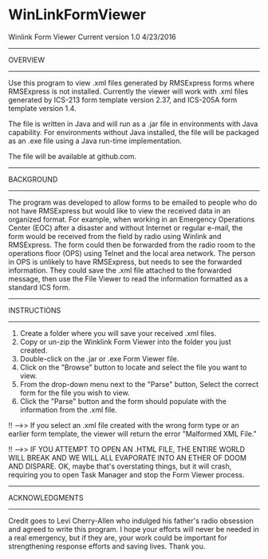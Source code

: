 # WinLinkFormViewer

Winlink Form Viewer
Current version 1.0
4/23/2016

**************************
OVERVIEW
**************************

Use this program to view .xml files generated by RMSExpress forms where RMSExpress is not installed.  Currently the viewer will work with .xml files generated by ICS-213 form template version 2.37, and ICS-205A form template version 1.4.

The file is written in Java and will run as a .jar file in environments with Java capability.  For environments without Java installed, the file will be packaged as an .exe file using a Java run-time implementation.  

The file will be available at github.com.

*************************
BACKGROUND
*************************

The program was developed to allow forms to be emailed to people who do not have RMSExpress but would like to view the received data in an organized format.  For example, when working in an Emergency Operations Center (EOC) after a disaster and without Internet or regular e-mail, the form would be received from the field by radio using Winlink and RMSExpress.  The form could then be forwarded from the radio room to the operations floor (OPS) using Telnet and the local area network.  The person in OPS is unlikely to have RMSExpress, but needs to see the forwarded information.  They could save the .xml file attached to the forwarded message, then use the File Viewer to read the information formatted as a standard ICS form. 



*************************
INSTRUCTIONS
*************************

1) Create a folder where you will save your received .xml files. </br>
2) Copy or un-zip the Winklink Form Viewer into the folder you just created. </br>
3) Double-click on the .jar or .exe Form Viewer file. </br>
4) Click on the "Browse" button to locate and select the file you want to view. </br>
5) From the drop-down menu next to the "Parse" button, Select the correct form for the file you wish to view. </br>
6) Click the "Parse" button and the form should populate with the information from the .xml file. </br>

!! -->> If you select an .xml file created with the wrong form type or an earlier form template, the viewer will return the error "Malformed XML File."

!! -->> IF YOU ATTEMPT TO OPEN AN .HTML FILE, THE ENTIRE WORLD WILL BREAK AND WE WILL ALL EVAPORATE INTO AN ETHER OF DOOM AND DISPARE.  OK, maybe that's overstating things, but it will crash, requiring you to open Task Manager and stop the Form Viewer process.

************************
ACKNOWLEDGMENTS
************************

Credit goes to Levi Cherry-Allen who indulged his father's radio obsession and agreed to write this program.  I hope your efforts will never be needed in a real emergency, but if they are, your work could be important for strengthening response efforts and saving lives.  Thank you.
 



 

